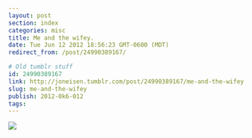 ```yaml
---
layout: post
section: index
categories: misc
title: Me and the wifey.
date: Tue Jun 12 2012 18:56:23 GMT-0600 (MDT)
redirect_from: /post/24990389167/

# Old tumblr stuff
id: 24990389167
link: http://joneisen.tumblr.com/post/24990389167/me-and-the-wifey
slug: me-and-the-wifey
publish: 2012-0k6-012
tags:
---
```



![](http://40.media.tumblr.com/tumblr_m5j6lzsU0c1ryx2sho1_1280.jpg)
